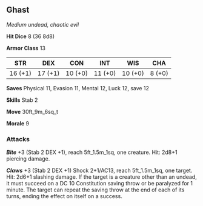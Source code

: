 ## Ghast

*Medium undead, chaotic evil*

**Hit Dice** 8 (36 8d8)

**Armor Class** 13

| STR     | DEX     | CON     | INT     | WIS     | CHA     |
|---------|---------|---------|---------|---------|---------|
| 16 (+1) | 17 (+1) | 10 (+0) | 11 (+0) | 10 (+0) |  8 (+0) |

**Saves** Physical 11, Evasion 11, Mental 12, Luck 12, save 12

**Skills** Stab 2

**Move** 30ft\_9m\_6sq\_t

**Morale** 9

### Attacks

***Bite*** +3 (Stab 2 DEX +1), reach 5ft\_1.5m\_1sq, one creature. Hit: 2d8+1 piercing damage.

***Claws*** +3 (Stab 2 DEX +1) Shock 2+1/AC13, reach 5ft\_1.5m\_1sq, one target. Hit: 2d6+1 slashing damage. If the target is a creature other than an undead, it must succeed on a DC 10 Constitution saving throw or be paralyzed for 1 minute. The target can repeat the saving throw at the end of each of its turns, ending the effect on itself on a success.

